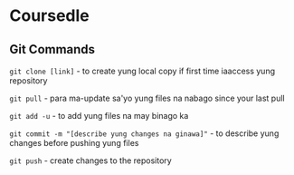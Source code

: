 # Coursedle
## Git Commands
`git clone [link]` - to create yung local copy if first time iaaccess yung repository 

`git pull` - para ma-update sa'yo yung files na nabago since your last pull

`git add -u` - to add yung files na may binago ka 

`git commit -m "[describe yung changes na ginawa]"` - to describe yung changes before pushing yung files 

`git push` - create changes to the repository